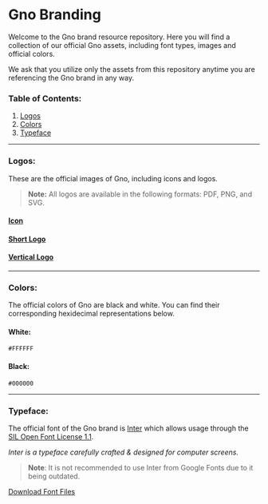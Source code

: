 # Gno Branding

Welcome to the Gno brand resource repository. Here you will find a collection of our official Gno assets, including font types, images and official colors. 

We ask that you utilize only the assets from this repository anytime you are referencing the Gno brand in any way.

### Table of Contents:
1. [Logos](#logos)
2. [Colors](#colors)
3. [Typeface](#typeface)

---

### Logos:
These are the official images of Gno, including icons and logos.
> **Note:** All logos are available in the following formats: PDF, PNG, and SVG.

#### [Icon](assets/icon/)

#### [Short Logo](assets/short%20logo/)

#### [Vertical Logo](assets/vertical%20logo/)

---

### Colors:
The official colors of Gno are black and white. You can find their corresponding hexidecimal representations below.

#### White:
`#FFFFFF`

#### Black:
`#000000`

---

### Typeface:
The official font of the Gno brand is [Inter](https://github.com/rsms/inter) which allows usage through the [SIL Open Font License 1.1](https://github.com/rsms/inter/blob/master/LICENSE.txt).


*Inter is a typeface carefully crafted & designed for computer screens.*
> **Note**: It is not recommended to use Inter from Google Fonts due to it being outdated. 

[Download Font Files](https://github.com/rsms/inter/releases/latest)
